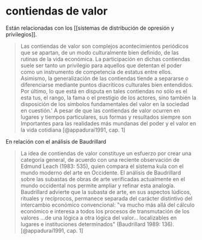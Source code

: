# contiendas de valor
Están relacionadas con los [[sistemas de distribución de opresión y privilegios]].

>Las contiendas de valor son complejos acontecimientos periódicos que se apartan, de un modo culturalmente bien definido, de las rutinas de la vida económica. La participación en dichas contiendas suele ser tanto un privilegio para aquellos que detentan el poder como un instrumento de competencia de estatus entre ellos. Asimismo, la generalización de las contiendas tiende a separarse o diferenciarse mediante puntos diacríticos culturales bien entendidos. Por último, lo que está en disputa en tales contiendas no sólo es el esta tus, el rango, la fama o el prestigio de los actores, sino también la disposición de los simbolos fundamentales del valor en la sociedad en cuestión.' A pesar de que las contiendas de valor ocurren en lugares y tiempos particulares, sus formas y resultados siempre son Importantes para las realidades más mundanas del poder y el valor en la vida cotidiana [@appadurai1991, cap. 1]

En relación con el análisis de Baudrillard

>La idea de contiendas de valor constituye un esfuerzo por crear una categoría general, de acuerdo con una reciente observación de Edmund Leach (1983: 535), quien compara el sistema kula con el mundo moderno del arte en Occidente. El análisis de Baudrillard sobre las subastas de obras de arte verificadas actualmente en el mundo occidental nos permite ampliar y refinar esta analogía. Baudrillard advierte que la subasta de arte, en sus aspectos lúdicos, rituales y recíprocos, permanece separada del carácter distintivo del intercambio económico convencional: "va mucho más allá del cálculo económico e interesa a todos los procesos de transmutación de los valores ...de una lógica a otra lógica del valor... localizables en lugares e instituciones determinados" (Baudrillard 1989: 136). [@appadurai1991, cap. 1]
